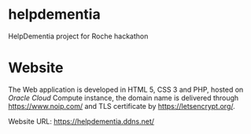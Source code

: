# helpdementia
HelpDementia project for Roche hackathon


# Website
The Web application is developed in HTML 5, CSS 3 and PHP, hosted on *Oracle Cloud* Compute instance, the domain name is delivered through https://www.noip.com/ and TLS certificate by https://letsencrypt.org/.

Website URL: https://helpdementia.ddns.net/

